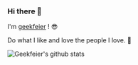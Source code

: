### Hi there 👋

I'm [geekfeier](https://github.com/geekFeier) ! :sunglasses:

Do what I like and love the people I love. :ghost:
 
 
![Geekfeier's github stats](https://bad-apple-github-readme.vercel.app/api?show_bg=1&username=geekfeier&hide=prs&show_icons=true)
     
